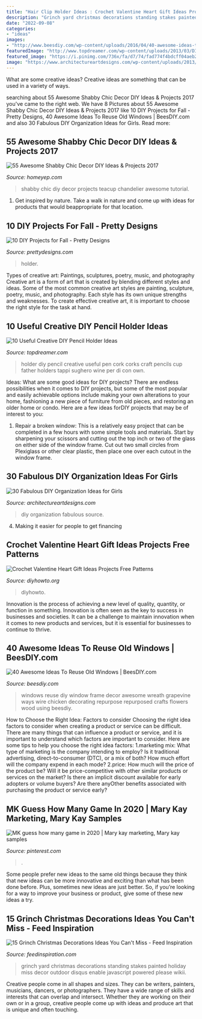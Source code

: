 ```yaml
---
title: "Hair Clip Holder Ideas : Crochet Valentine Heart Gift Ideas Projects Free Patterns"
description: "Grinch yard christmas decorations standing stakes painted holiday miss decor outdoor disqus enable javascript powered please wikii"
date: "2022-09-08"
categories:
- "ideas"
images:
- "http://www.beesdiy.com/wp-content/uploads/2016/04/40-awesome-ideas-to-Reuse-Old-Windows11.jpg"
featuredImage: "http://www.topdreamer.com/wp-content/uploads/2013/03/DIY-Pencil-Holder-4.jpg"
featured_image: "https://i.pinimg.com/736x/fa/d7/74/fad774f4bdcff04aeb27924fcd50eeb9.jpg"
image: "https://www.architectureartdesigns.com/wp-content/uploads/2013/12/2037.jpg"
---
```



What are some creative ideas?
Creative ideas are something that can be used in a variety of ways.

	

		
searching about 55 Awesome Shabby Chic Decor DIY Ideas &amp; Projects 2017 you've came to the right web. We have 8 Pictures about 55 Awesome Shabby Chic Decor DIY Ideas &amp; Projects 2017 like 10 DIY Projects for Fall - Pretty Designs, 40 Awesome Ideas To Reuse Old Windows | BeesDIY.com and also 30 Fabulous DIY Organization Ideas for Girls. Read more:
		
    
## 55 Awesome Shabby Chic Decor DIY Ideas &amp; Projects 2017

<img loading=lazy src="http://homeyep.com/wp-content/uploads/2017/03/shabby-chic-decor-diy/48-shabby-chic-decor-diy-ideas.jpg" onerror="this.onerror=null;this.src='https://tse2.mm.bing.net/th?id=OIP.p-pwzsBtmNe1SS1N9JPHzwHaK8&amp;pid=15.1';" alt="55 Awesome Shabby Chic Decor DIY Ideas &amp; Projects 2017">

_Source: homeyep.com_

>shabby chic diy decor projects teacup chandelier awesome tutorial. 

	

1. Get inspired by nature. Take a walk in nature and come up with ideas for products that would beappropriate for that location.

    
## 10 DIY Projects For Fall - Pretty Designs

<img loading=lazy src="https://www.prettydesigns.com/wp-content/uploads/2014/09/Candy-Holder.jpg" onerror="this.onerror=null;this.src='https://tse3.mm.bing.net/th?id=OIP.TOCBjnytIWXiLkaFWYDU3AHaLH&amp;pid=15.1';" alt="10 DIY Projects for Fall - Pretty Designs">

_Source: prettydesigns.com_

>holder. 

	

Types of creative art: Paintings, sculptures, poetry, music, and photography
Creative art is a form of art that is created by blending different styles and ideas. Some of the most common creative art styles are painting, sculpture, poetry, music, and photography. Each style has its own unique strengths and weaknesses. To create effective creative art, it is important to choose the right style for the task at hand.

    
## 10 Useful Creative DIY Pencil Holder Ideas

<img loading=lazy src="http://www.topdreamer.com/wp-content/uploads/2013/03/DIY-Pencil-Holder-4.jpg" onerror="this.onerror=null;this.src='https://tse4.mm.bing.net/th?id=OIP._9HdfAFQnf8B4ZG41iUlUAHaLD&amp;pid=15.1';" alt="10 Useful Creative DIY Pencil Holder Ideas">

_Source: topdreamer.com_

>holder diy pencil creative useful pen cork corks craft pencils cup father holders tappi sughero wine per di con own. 

	

Ideas: What are some good ideas for DIY projects?
There are endless possibilities when it comes to DIY projects, but some of the most popular and easily achievable options include making your own alterations to your home, fashioning a new piece of furniture from old pieces, and restoring an older home or condo. Here are a few ideas forDIY projects that may be of interest to you: 
1. Repair a broken window: This is a relatively easy project that can be completed in a few hours with some simple tools and materials. Start by sharpening your scissors and cutting out the top inch or two of the glass on either side of the window frame. Cut out two small circles from Plexiglass or other clear plastic, then place one over each cutout in the window frame.

    
## 30 Fabulous DIY Organization Ideas For Girls

<img loading=lazy src="https://www.architectureartdesigns.com/wp-content/uploads/2013/12/2037.jpg" onerror="this.onerror=null;this.src='https://tse3.mm.bing.net/th?id=OIP.XQ7Y1jGWtc4qYo-a1XTYOQHaKq&amp;pid=15.1';" alt="30 Fabulous DIY Organization Ideas for Girls">

_Source: architectureartdesigns.com_

>diy organization fabulous source. 

	

4. Making it easier for people to get financing 

    
## Crochet Valentine Heart Gift Ideas Projects Free Patterns

<img loading=lazy src="https://www.diyhowto.org/wp-content/uploads/2017/01/DIYHowto-Crochet-Sweet-Heart-Gifts-Free-Patterns-06.jpg" onerror="this.onerror=null;this.src='https://tse4.mm.bing.net/th?id=OIP.Atw9MNrTHURzUoaEMI1V3wHaQH&amp;pid=15.1';" alt="Crochet Valentine Heart Gift Ideas Projects Free Patterns">

_Source: diyhowto.org_

>diyhowto. 

	

Innovation is the process of achieving a new level of quality, quantity, or function in something. Innovation is often seen as the key to success in businesses and societies. It can be a challenge to maintain innovation when it comes to new products and services, but it is essential for businesses to continue to thrive.

    
## 40 Awesome Ideas To Reuse Old Windows | BeesDIY.com

<img loading=lazy src="http://www.beesdiy.com/wp-content/uploads/2016/04/40-awesome-ideas-to-Reuse-Old-Windows11.jpg" onerror="this.onerror=null;this.src='https://tse3.mm.bing.net/th?id=OIP.db2GsAfj_x89sDcG74e8BAHaJ_&amp;pid=15.1';" alt="40 Awesome Ideas To Reuse Old Windows | BeesDIY.com">

_Source: beesdiy.com_

>windows reuse diy window frame decor awesome wreath grapevine ways wire chicken decorating repurpose repurposed crafts flowers wood using beesdiy. 

	

How to Choose the Right Idea: Factors to consider
Choosing the right idea factors to consider when creating a product or service can be difficult. There are many things that can influence a product or service, and it is important to understand which factors are important to consider. Here are some tips to help you choose the right idea factors:
1.marketing mix: What type of marketing is the company intending to employ? Is it traditional advertising, direct-to-consumer (DTC), or a mix of both? How much effort will the company expend in each mode?
2.price: How much will the price of the product be? Will it be price-competitive with other similar products or services on the market? Is there an implicit discount available for early adopters or volume buyers? Are there anyOther benefits associated with purchasing the product or service early?

    
## MK Guess How Many Game In 2020 | Mary Kay Marketing, Mary Kay Samples

<img loading=lazy src="https://i.pinimg.com/736x/fa/d7/74/fad774f4bdcff04aeb27924fcd50eeb9.jpg" onerror="this.onerror=null;this.src='https://tse2.mm.bing.net/th?id=OIP.NXe52Xi7Cy-UOhvDDlQCDQHaNK&amp;pid=15.1';" alt="MK guess how many game in 2020 | Mary kay marketing, Mary kay samples">

_Source: pinterest.com_

>. 

	

Some people prefer new ideas to the same old things because they think that new ideas can be more innovative and exciting than what has been done before. Plus, sometimes new ideas are just better. So, if you’re looking for a way to improve your business or product, give some of these new ideas a try.

    
## 15 Grinch Christmas Decorations Ideas You Can&#039;t Miss - Feed Inspiration

<img loading=lazy src="http://feedinspiration.com/wp-content/uploads/2016/09/Grinch-Yard-Stakes.jpg" onerror="this.onerror=null;this.src='https://tse3.mm.bing.net/th?id=OIP.8J5hr3y5UwYBNZfY7CBw0QHaP0&amp;pid=15.1';" alt="15 Grinch Christmas Decorations Ideas You Can&#039;t Miss - Feed Inspiration">

_Source: feedinspiration.com_

>grinch yard christmas decorations standing stakes painted holiday miss decor outdoor disqus enable javascript powered please wikii. 

	

Creative people come in all shapes and sizes. They can be writers, painters, musicians, dancers, or photographers. They have a wide range of skills and interests that can overlap and intersect. Whether they are working on their own or in a group, creative people come up with ideas and produce art that is unique and often touching.

